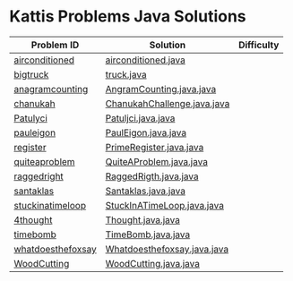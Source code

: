 # Kattis Problems Java Solutions
Problem ID | Solution | Difficulty
--- | --- |---
[airconditioned](https://open.kattis.com/problems/airconditioned) | [airconditioned.java](/antoniocaia/kattis/tree/master/src/kattis/airconditioned) | 
[bigtruck](https://open.kattis.com/problems/bigtruck) | [truck.java](/antoniocaia/kattis/tree/master/src/kattis/truck) | 
[anagramcounting](https://open.kattis.com/problems/anagramcounting) | [AngramCounting.java.java](/antoniocaia/kattis/blob/master/src/kattis/AngramCounting.java) | 
[chanukah](https://open.kattis.com/problems/chanukah) | [ChanukahChallenge.java.java](/antoniocaia/kattis/blob/master/src/kattis/ChanukahChallenge.java) | 
[Patulyci](https://open.kattis.com/problems/Patulyci) | [Patuljci.java.java](/antoniocaia/kattis/blob/master/src/kattis/Patuljci.java) | 
[pauleigon](https://open.kattis.com/problems/pauleigon) | [PaulEigon.java.java](/antoniocaia/kattis/blob/master/src/kattis/PaulEigon.java) | 
[register](https://open.kattis.com/problems/register) | [PrimeRegister.java.java](/antoniocaia/kattis/blob/master/src/kattis/PrimeRegister.java) | 
[quiteaproblem](https://open.kattis.com/problems/quiteaproblem) | [QuiteAProblem.java.java](/antoniocaia/kattis/blob/master/src/kattis/QuiteAProblem.java) | 
[raggedright](https://open.kattis.com/problems/raggedright) | [RaggedRigth.java.java](/antoniocaia/kattis/blob/master/src/kattis/RaggedRigth.java) | 
[santaklas](https://open.kattis.com/problems/santaklas) | [Santaklas.java.java](/antoniocaia/kattis/blob/master/src/kattis/Santaklas.java) | 
[stuckinatimeloop](https://open.kattis.com/problems/stuckinatimeloop) | [StuckInATimeLoop.java.java](/antoniocaia/kattis/blob/master/src/kattis/StuckInATimeLoop.java) | 
[4thought](https://open.kattis.com/problems/4thought) | [Thought.java.java](/antoniocaia/kattis/blob/master/src/kattis/Thought.java) | 
[timebomb](https://open.kattis.com/problems/timebomb) | [TimeBomb.java.java](/antoniocaia/kattis/blob/master/src/kattis/TimeBomb.java) | 
[whatdoesthefoxsay](https://open.kattis.com/problems/whatdoesthefoxsay) | [Whatdoesthefoxsay.java.java](/antoniocaia/kattis/blob/master/src/kattis/Whatdoesthefoxsay.java) | 
[WoodCutting](https://open.kattis.com/problems/WoodCutting) | [WoodCutting.java.java](/antoniocaia/kattis/blob/master/src/kattis/WoodCutting.java) | 
